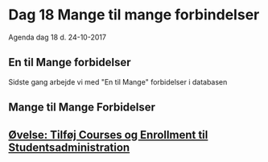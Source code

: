 # Dag 18 Mange til mange forbindelser
Agenda dag 18 d. 24-10-2017

## En til Mange forbidelser
Sidste gang arbejde vi med "En til Mange" forbidelser i databasen 

## Mange til Mange Forbidelser


## [Øvelse: Tilføj Courses og Enrollment til Studentsadministration]()
